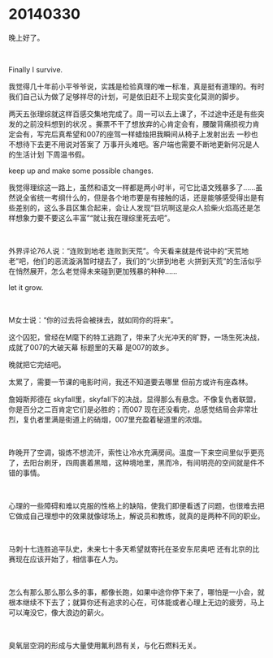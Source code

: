 # 20140330

晚上好了。

<br/>

Finally I survive.

我觉得几十年前小平爷爷说，实践是检验真理的唯一标准，真是挺有道理的。有时我们自己认为做了足够祥尽的计划，可是依旧赶不上现实变化莫测的脚步。

两天五张理综就这样百感交集地完成了。周一可以去上课了，不过途中还是有些突发的之前没料想到的状况 。撕票不干了想放弃的心肯定会有，腰酸背痛损视力肯定会有，写完后真希望和007的座驾一样蜡烛把我瞬间从椅子上发射出去 一秒也不想待下去更不用说对答案了 万事开头难吧。客户端也需要不断地更新何况是人的生活计划 下周温书假。

keep up and make some possible changes.

我觉得理综这一路上，虽然和语文一样都是两小时半，可它比语文残暴多了……虽然说全省统一考纲什么的，但是各个地市要是有接触的话，还是能够感受得出是有些差别的，这么多县区集合起来，会让人发现“巨坑啊这是众人拾柴火焰高还是怎样想象力要不要这么丰富”“就让我在理综里死去吧”。

<br/>

外界评论76人说：“连败到地老 连败到天荒”。今天看来就是传说中的“天荒地老”吧，他们的恶流漩涡暂时褪去了，我们的“火拼到地老 火拼到天荒”的生活似乎在悄然展开，怎么老觉得未来碰到更加残暴的种种……

let it grow.

<br/>

M女士说：“你的过去将会被抹去，就如同你的将来”。

这个囚犯，曾经在M麾下的特工逃跑了，带来了火光冲天的旷野，一场生死决战，成就了007的大破天幕 标题里的天幕 是007的故乡。

晚就把它完结吧。

太累了，需要一节课的电影时间，我还不知道要去哪里 但前方或许有座森林。

詹姆斯邦德在 skyfall里，skyfall下的决战，显得那么有悬念。不像复仇者联盟，你是百分之二百肯定它们是必胜的；而007 现在还没看完，总感觉结局会非常壮烈，复仇者里满是街道上的硝烟，007里充盈着秘道里的浓烟。

<br/>

昨晚开了空调，锻炼不想流汗，索性让冷水充满房间。温度一下来空间里似乎更亮了，去阳台刷牙，四周裹着黑暗，这种境地里，黑而冷，有间明亮的空间就是件不错的事情。

<br/>

心理的一些障碍和难以克服的性格上的缺陷，使我们即便看透了问题，也很难去把它做成自己理想中的效果就像球场上，解说员和教练，就真的是两种不同的职业。

<br/>

马刺十七连胜追平队史，未来七十多天希望就寄托在圣安东尼奥吧 还有北京的比赛现在应该开始了，相信事在人为。

<br/>

怎么有那么那么那么多的事，都像长跑，如果中途你停下来了，哪怕是一小会，就根本继续不下去了；就算你还有追求的心在，可体能或者心理上无边的疲劳，马上可以淹没它，像大浪边的薪火。

<br/>

臭氧层空洞的形成与大量使用氟利昂有关，与化石燃料无关。

<br/>



